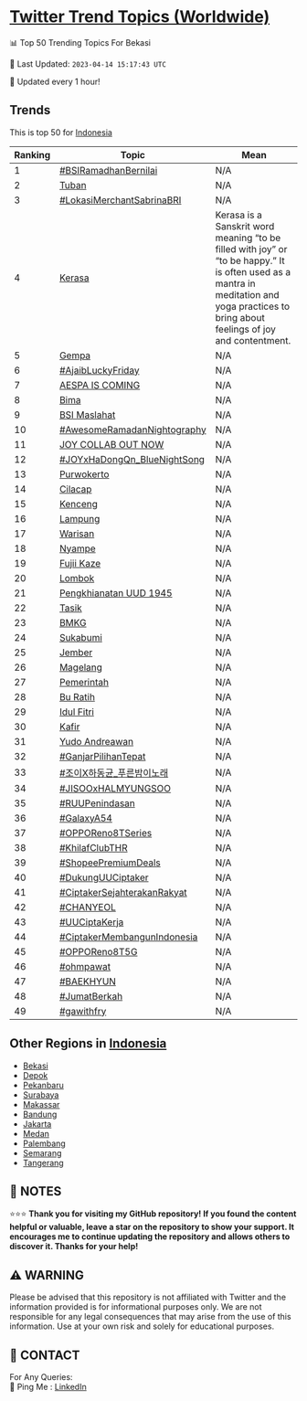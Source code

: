 [Twitter Trend Topics (Worldwide)](https://github.com/ErcinDedeoglu/Twitter-Trend-Topics)
==========


📊 Top 50 Trending Topics For Bekasi

📆 Last Updated: `2023-04-14 15:17:43 UTC`

🔧 Updated every 1 hour!


## Trends

This is top 50 for [Indonesia](</Indonesia>)

| Ranking | Topic | Mean |
| ------- | ------------ | ------------ |
| 1 | [#BSIRamadhanBernilai](http://twitter.com/search?q=%23BSIRamadhanBernilai) | N/A |
| 2 | [Tuban](http://twitter.com/search?q=Tuban) | N/A |
| 3 | [#LokasiMerchantSabrinaBRI](http://twitter.com/search?q=%23LokasiMerchantSabrinaBRI) | N/A |
| 4 | [Kerasa](http://twitter.com/search?q=Kerasa) | Kerasa is a Sanskrit word meaning “to be filled with joy” or “to be happy.” It is often used as a mantra in meditation and yoga practices to bring about feelings of joy and contentment. |
| 5 | [Gempa](http://twitter.com/search?q=Gempa) | N/A |
| 6 | [#AjaibLuckyFriday](http://twitter.com/search?q=%23AjaibLuckyFriday) | N/A |
| 7 | [AESPA IS COMING](http://twitter.com/search?q=AESPA+IS+COMING) | N/A |
| 8 | [Bima](http://twitter.com/search?q=Bima) | N/A |
| 9 | [BSI Maslahat](http://twitter.com/search?q=BSI+Maslahat) | N/A |
| 10 | [#AwesomeRamadanNightography](http://twitter.com/search?q=%23AwesomeRamadanNightography) | N/A |
| 11 | [JOY COLLAB OUT NOW](http://twitter.com/search?q=JOY+COLLAB+OUT+NOW) | N/A |
| 12 | [#JOYxHaDongQn_BlueNightSong](http://twitter.com/search?q=%23JOYxHaDongQn_BlueNightSong) | N/A |
| 13 | [Purwokerto](http://twitter.com/search?q=Purwokerto) | N/A |
| 14 | [Cilacap](http://twitter.com/search?q=Cilacap) | N/A |
| 15 | [Kenceng](http://twitter.com/search?q=Kenceng) | N/A |
| 16 | [Lampung](http://twitter.com/search?q=Lampung) | N/A |
| 17 | [Warisan](http://twitter.com/search?q=Warisan) | N/A |
| 18 | [Nyampe](http://twitter.com/search?q=Nyampe) | N/A |
| 19 | [Fujii Kaze](http://twitter.com/search?q=Fujii+Kaze) | N/A |
| 20 | [Lombok](http://twitter.com/search?q=Lombok) | N/A |
| 21 | [Pengkhianatan UUD 1945](http://twitter.com/search?q=Pengkhianatan+UUD+1945) | N/A |
| 22 | [Tasik](http://twitter.com/search?q=Tasik) | N/A |
| 23 | [BMKG](http://twitter.com/search?q=BMKG) | N/A |
| 24 | [Sukabumi](http://twitter.com/search?q=Sukabumi) | N/A |
| 25 | [Jember](http://twitter.com/search?q=Jember) | N/A |
| 26 | [Magelang](http://twitter.com/search?q=Magelang) | N/A |
| 27 | [Pemerintah](http://twitter.com/search?q=Pemerintah) | N/A |
| 28 | [Bu Ratih](http://twitter.com/search?q=Bu+Ratih) | N/A |
| 29 | [Idul Fitri](http://twitter.com/search?q=Idul+Fitri) | N/A |
| 30 | [Kafir](http://twitter.com/search?q=Kafir) | N/A |
| 31 | [Yudo Andreawan](http://twitter.com/search?q=Yudo+Andreawan) | N/A |
| 32 | [#GanjarPilihanTepat](http://twitter.com/search?q=%23GanjarPilihanTepat) | N/A |
| 33 | [#조이X하동균_푸른밤이노래](http://twitter.com/search?q=%23%ec%a1%b0%ec%9d%b4X%ed%95%98%eb%8f%99%ea%b7%a0_%ed%91%b8%eb%a5%b8%eb%b0%a4%ec%9d%b4%eb%85%b8%eb%9e%98) | N/A |
| 34 | [#JISOOxHALMYUNGSOO](http://twitter.com/search?q=%23JISOOxHALMYUNGSOO) | N/A |
| 35 | [#RUUPenindasan](http://twitter.com/search?q=%23RUUPenindasan) | N/A |
| 36 | [#GalaxyA54](http://twitter.com/search?q=%23GalaxyA54) | N/A |
| 37 | [#OPPOReno8TSeries](http://twitter.com/search?q=%23OPPOReno8TSeries) | N/A |
| 38 | [#KhilafClubTHR](http://twitter.com/search?q=%23KhilafClubTHR) | N/A |
| 39 | [#ShopeePremiumDeals](http://twitter.com/search?q=%23ShopeePremiumDeals) | N/A |
| 40 | [#DukungUUCiptaker](http://twitter.com/search?q=%23DukungUUCiptaker) | N/A |
| 41 | [#CiptakerSejahterakanRakyat](http://twitter.com/search?q=%23CiptakerSejahterakanRakyat) | N/A |
| 42 | [#CHANYEOL](http://twitter.com/search?q=%23CHANYEOL) | N/A |
| 43 | [#UUCiptaKerja](http://twitter.com/search?q=%23UUCiptaKerja) | N/A |
| 44 | [#CiptakerMembangunIndonesia](http://twitter.com/search?q=%23CiptakerMembangunIndonesia) | N/A |
| 45 | [#OPPOReno8T5G](http://twitter.com/search?q=%23OPPOReno8T5G) | N/A |
| 46 | [#ohmpawat](http://twitter.com/search?q=%23ohmpawat) | N/A |
| 47 | [#BAEKHYUN](http://twitter.com/search?q=%23BAEKHYUN) | N/A |
| 48 | [#JumatBerkah](http://twitter.com/search?q=%23JumatBerkah) | N/A |
| 49 | [#gawithfry](http://twitter.com/search?q=%23gawithfry) | N/A |



## Other Regions in [Indonesia](</Indonesia>)

* [Bekasi](</Indonesia/Bekasi.md>)
* [Depok](</Indonesia/Depok.md>)
* [Pekanbaru](</Indonesia/Pekanbaru.md>)
* [Surabaya](</Indonesia/Surabaya.md>)
* [Makassar](</Indonesia/Makassar.md>)
* [Bandung](</Indonesia/Bandung.md>)
* [Jakarta](</Indonesia/Jakarta.md>)
* [Medan](</Indonesia/Medan.md>)
* [Palembang](</Indonesia/Palembang.md>)
* [Semarang](</Indonesia/Semarang.md>)
* [Tangerang](</Indonesia/Tangerang.md>)



## 📝 NOTES

⭐⭐⭐ **Thank you for visiting my GitHub repository! If you found the content helpful or valuable, leave a star on the repository to show your support. It encourages me to continue updating the repository and allows others to discover it. Thanks for your help!**


## ⚠️ WARNING

Please be advised that this repository is not affiliated with Twitter and the information provided is for informational purposes only. We are not responsible for any legal consequences that may arise from the use of this information. Use at your own risk and solely for educational purposes.


## 📨 CONTACT

 For Any Queries:  
            🏓 Ping Me : [LinkedIn](https://www.linkedin.com/in/ercindedeoglu/)
